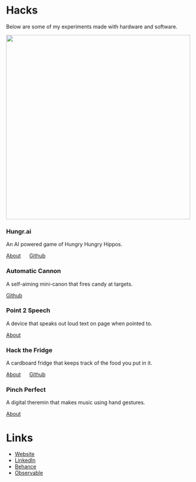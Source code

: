 # Hacks
Below are some of my experiments made with hardware and software.

<img src="https://lh3.googleusercontent.com/4Fnwb3lK_DLfPH5lg-52IJ3hNuyoGzQPKoDr5tDphprdEtKFc7774iERazCrN72p2M7tcFbSZP2BXEGHpJo2ePzEg-V62RdXHoYFt0ZeCkVzKI7YMOw285xobQfPVRREBB-OY7UZiv711r76y-RKCtfwyPUw6cKcWlvjYEHv1uRAzXOMAPVirVLfZ9r29HRxXWPyD7_2ibVZA3amm2TMlUg-hC417TwDus56Wn7s5k8pjzGV6yMu3JeVF2jmiovxGuB5CRNa_6lWQ0R8T6d4u7o0RelG157ZzNGbW4loqv1tDZ51GvBpPG1c0ZCx_hr2ZSolftnznSiaBI3bH7EN42ZN2GSzh2epCVezUG0cdht1ueDydCQYrSteSunoGHpHOUwipE642Def300cb-6x8IqFhjbIug2pnz6I1MivhnyHuQKTeQceJbWnZk60ERbWU8mA3ZahW1XluCMqEVMOSQETuKAeXlK0riri2v9gMcgoFTxI4VjWlLjz-g2H_Ic2fjwzn-SAPdSQ7Og_LZJzo5na5U6tVusn0xBYXw3hJUkBQXyfyT4jw-oVK6rJ7VpGRnMPWL3ZzmkFD8CzGwtgUpglw8H_ndoVxIFpmoqL3G7GBMjDLEwOPfkEzWelP2Ja8KdAOD3eYtxtFPMEZNiDWx6RM5bCJtp7pe2AbldmZdvfVAlVxuE7oBxkEFNC=w892-h668-no?authuser=0" width="500" />

### Hungr.ai
<p>An AI powered game of Hungry Hungry Hippos.</p>

[About](https://devpost.com/software/hungr-ai) &nbsp;&nbsp;&nbsp;&nbsp; [Github](https://github.com/nikhilro/hungr.ai)

### Automatic Cannon
<p>A self-aiming mini-canon that fires candy at targets.</p>

[Github](https://github.com/edwinzhng/automatic-cannon)

### Point 2 Speech
<p>A device that speaks out loud text on page when pointed to.</p>

[About](https://devpost.com/software/point-to-speech-rvsa0y)

### Hack the Fridge
<p>A cardboard fridge that keeps track of the food you put in it.</p>

[About](https://devpost.com/software/hack-the-fridge) &nbsp;&nbsp;&nbsp;&nbsp; [Github](https://github.com/derrekchow/hackthefridge)

### Pinch Perfect

<p>A digital theremin that makes music using hand gestures.</p>

[About](https://devpost.com/software/my-maestro)

# Links
- [Website]()
- [LinkedIn]()
- [Behance]()
- [Observable]()
